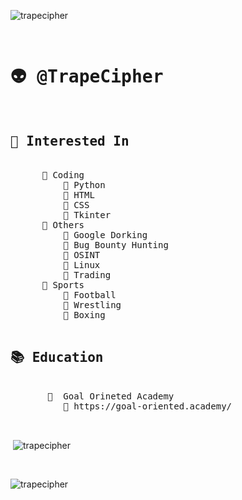 <p align="left"> <img src="https://komarev.com/ghpvc/?username=trapecipher&label=Profile%20views&color=0e75b6&style=flat" alt="trapecipher" /> </p>
<pre>
 <h1>👽 @TrapeCipher</h1>
<h2>👀 Interested In</h2>
      📁 Coding
          📝 Python
          📝 HTML
          📝 CSS
          📝 Tkinter
      📁 Others
          📝 Google Dorking
          📝 Bug Bounty Hunting
          📝 OSINT
          📝 Linux
          📝 Trading
      📁 Sports 
          📝 Football
          📝 Wrestling 
          📝 Boxing
 <h2>📚 Education</h2>
       📁  Goal Orineted Academy 
          📝 https://goal-oriented.academy/
</pre>

<br><p>&nbsp;<img align="center" src="https://github-readme-stats.vercel.app/api?username=trapecipher&show_icons=true&locale=en" alt="trapecipher" /></p><br>

<p><img align="center" src="https://github-readme-streak-stats.herokuapp.com/?user=trapecipher&" alt="trapecipher" /></p><br>

